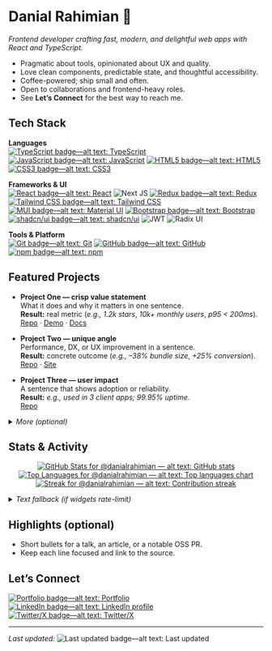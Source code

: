 # Danial Rahimian&nbsp;👋
*Frontend developer crafting fast, modern, and delightful web apps with React and TypeScript.*

- Pragmatic about tools, opinionated about UX and quality.
- Love clean components, predictable state, and thoughtful accessibility.
- Coffee-powered; ship small and often.
- Open to collaborations and frontend-heavy roles.
- See **Let’s Connect** for the best way to reach me.

## Tech Stack
**Languages**  
[![TypeScript badge—alt text: TypeScript][ts-badge]][ts-link]
[![JavaScript badge—alt text: JavaScript][js-badge]][js-link]
[![HTML5 badge—alt text: HTML5][html-badge]][html-link]
[![CSS3 badge—alt text: CSS3][css-badge]][css-link]

**Frameworks & UI**  
[![React badge—alt text: React][react-badge]][react-link]
![Next JS](https://img.shields.io/badge/Next-black?style=for-the-badge&logo=next.js&logoColor=white)
[![Redux badge—alt text: Redux][redux-badge]][redux-link]
[![Tailwind CSS badge—alt text: Tailwind CSS][tw-badge]][tw-link]
[![MUI badge—alt text: Material UI][mui-badge]][mui-link]
[![Bootstrap badge—alt text: Bootstrap][bs-badge]][bs-link]
[![shadcn/ui badge—alt text: shadcn/ui][shadcn-badge]][shadcn-link]
![JWT](https://img.shields.io/badge/JWT-black?style=for-the-badge&logo=JSON%20web%20tokens)
![Radix UI](https://img.shields.io/badge/radix%20ui-161618.svg?style=for-the-badge&logo=radix-ui&logoColor=white)

**Tools & Platform**  
[![Git badge—alt text: Git][git-badge]][git-link]
[![GitHub badge—alt text: GitHub][gh-badge]][gh-link]
[![npm badge—alt text: npm][npm-badge]][npm-link]

## Featured Projects
- **Project One — crisp value statement**  
  What it does and why it matters in one sentence.  
  **Result:** real metric (*e.g., 1.2k stars*, *10k+ monthly users*, *p95 < 200ms*).  
  [Repo][p1-repo] · [Demo][p1-demo] · [Docs][p1-docs]

- **Project Two — unique angle**  
  Performance, DX, or UX improvement in a sentence.  
  **Result:** concrete outcome (*e.g., –38% bundle size*, *+25% conversion*).  
  [Repo][p2-repo] · [Site][p2-site]

- **Project Three — user impact**  
  A sentence that shows adoption or reliability.  
  **Result:** *e.g., used in 3 client apps; 99.95% uptime*.  
  [Repo][p3-repo]

<details>
<summary><em>More (optional)</em></summary>

- **Small utility / hook** — what it solves in one line · [Repo][p4-repo]

</details>

## Stats & Activity
<div align="center" aria-label="GitHub activity widgets for @danialrahimian">

[![GitHub Stats for @danialrahimian — alt text: GitHub stats][stats-img]][stats-src]  
[![Top Languages for @danialrahimian — alt text: Top languages chart][langs-img]][stats-src]  
[![Streak for @danialrahimian — alt text: Contribution streak][streak-img]][streak-src]

</div>

<details>
<summary><em>Text fallback (if widgets rate-limit)</em></summary>

- Repos and pins: see the profile “Pinned” section.  
- Activity: steady weekly contributions across UI, state management, and docs.  
- Languages: primarily TypeScript/JavaScript with HTML/CSS.

</details>

## Highlights (optional)
- Short bullets for a talk, an article, or a notable OSS PR.  
- Keep each line focused and link to the source.

## Let’s Connect
[![Portfolio badge—alt text: Portfolio][site-badge]][site-link]
[![LinkedIn badge—alt text: LinkedIn profile][li-badge]][li-link]
[![Twitter/X badge—alt text: Twitter/X][twtr-badge]][twtr-link]

---

*Last updated:* ![Last updated badge—alt text: Last updated](https://img.shields.io/badge/Last%20updated-Auto-777?style=flat-square)

<!-- Reference-style links -->
[ts-badge]: https://img.shields.io/badge/TypeScript-3178C6?logo=typescript&logoColor=white&style=flat-square
[js-badge]: https://img.shields.io/badge/JavaScript-F7DF1E?logo=javascript&logoColor=111&style=flat-square
[html-badge]: https://img.shields.io/badge/HTML5-E34F26?logo=html5&logoColor=white&style=flat-square
[css-badge]: https://img.shields.io/badge/CSS3-1572B6?logo=css3&logoColor=white&style=flat-square

[react-badge]: https://img.shields.io/badge/React-20232A?logo=react&logoColor=61DAFB&style=flat-square
[redux-badge]: https://img.shields.io/badge/Redux-764ABC?logo=redux&logoColor=white&style=flat-square
[tw-badge]: https://img.shields.io/badge/Tailwind%20CSS-38B2AC?logo=tailwind-css&logoColor=white&style=flat-square
[mui-badge]: https://img.shields.io/badge/MUI-007FFF?logo=mui&logoColor=white&style=flat-square
[bs-badge]: https://img.shields.io/badge/Bootstrap-7952B3?logo=bootstrap&logoColor=white&style=flat-square
[shadcn-badge]: https://img.shields.io/badge/shadcn%2Fui-111111?style=flat-square

[git-badge]: https://img.shields.io/badge/Git-F05032?logo=git&logoColor=white&style=flat-square
[gh-badge]: https://img.shields.io/badge/GitHub-181717?logo=github&logoColor=white&style=flat-square
[npm-badge]: https://img.shields.io/badge/npm-CB3837?logo=npm&logoColor=white&style=flat-square

[ts-link]: https://www.typescriptlang.org/
[js-link]: https://developer.mozilla.org/docs/Web/JavaScript
[html-link]: https://developer.mozilla.org/docs/Web/HTML
[css-link]: https://developer.mozilla.org/docs/Web/CSS
[react-link]: https://react.dev/
[redux-link]: https://redux.js.org/
[tw-link]: https://tailwindcss.com/
[mui-link]: https://mui.com/
[bs-link]: https://getbootstrap.com/
[shadcn-link]: https://ui.shadcn.com/
[git-link]: https://git-scm.com/
[gh-link]: https://github.com/danialrahimian
[npm-link]: https://www.npmjs.com/

[stats-img]: https://github-readme-stats.vercel.app/api?username=danialrahimian&show_icons=true&hide_border=true&theme=tokyonight
[langs-img]: https://github-readme-stats.vercel.app/api/top-langs/?username=danialrahimian&layout=compact&hide_border=true&theme=tokyonight
[streak-img]: https://streak-stats.demolab.com?user=danialrahimian&hide_border=true&theme=radical
[stats-src]: https://github.com/anuraghazra/github-readme-stats
[streak-src]: https://github.com/denvercoder1/github-readme-streak-stats

[site-badge]: https://img.shields.io/badge/Portfolio-111111?logo=google-chrome&logoColor=white&style=flat-square
[li-badge]: https://img.shields.io/badge/LinkedIn-0A66C2?logo=linkedin&logoColor=white&style=flat-square
[twtr-badge]: https://img.shields.io/badge/Twitter%2FX-111111?logo=x&logoColor=white&style=flat-square

[site-link]: https://yourwebsite.com
[li-link]: https://linkedin.com/in/yourhandle
[twtr-link]: https://twitter.com/yourhandle

[p1-repo]: https://github.com/USERNAME/PROJECT-ONE
[p1-demo]: https://PROJECT-ONE.example.com
[p1-docs]: https://PROJECT-ONE.example.com/docs
[p2-repo]: https://github.com/USERNAME/PROJECT-TWO
[p2-site]: https://PROJECT-TWO.example.com
[p3-repo]: https://github.com/USERNAME/PROJECT-THREE
[p4-repo]: https://github.com/USERNAME/PROJECT-FOUR
